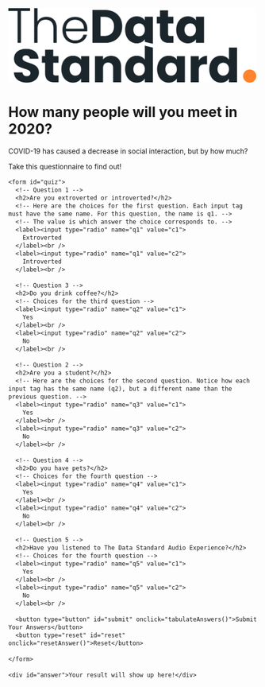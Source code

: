 
<html>
  <!-- Internal stylesheet import begin -->
  <link rel="stylesheet" href="main.css">
  <!-- Internal stylesheet import end-->

  <!-- Internal JS imports begin -->
  <script src="survey.js"></script>
  <!-- Internal JS imports end -->

  <div id='header'> 
    <IMG SRC="assets/logo2.png" ALT="some text" WIDTH=500 HEIGHT=150>      
    <h1>How many people will you meet in 2020?</h1>
  </div> 

  <div id="wrapper">
    <p> COVID-19 has caused a decrease in social interaction, but by how much?</p>
    <p>Take this questionnaire to find out!</p>
    
    <form id="quiz">
      <!-- Question 1 -->
      <h2>Are you extroverted or introverted?</h2>
      <!-- Here are the choices for the first question. Each input tag must have the same name. For this question, the name is q1. -->
      <!-- The value is which answer the choice corresponds to. -->
      <label><input type="radio" name="q1" value="c1">
        Extroverted
      </label><br />
      <label><input type="radio" name="q1" value="c2">
        Introverted
      </label><br />  
      
      <!-- Question 3 -->
      <h2>Do you drink coffee?</h2>
      <!-- Choices for the third question -->
      <label><input type="radio" name="q2" value="c1">
        Yes
      </label><br />
      <label><input type="radio" name="q2" value="c2">
        No
      </label><br />
      
      <!-- Question 2 -->
      <h2>Are you a student?</h2>
      <!-- Here are the choices for the second question. Notice how each input tag has the same name (q2), but a different name than the previous question. -->
      <label><input type="radio" name="q3" value="c1">
        Yes
      </label><br />
      <label><input type="radio" name="q3" value="c2">
        No
      </label><br />
      
      <!-- Question 4 -->
      <h2>Do you have pets?</h2>
      <!-- Choices for the fourth question -->
      <label><input type="radio" name="q4" value="c1">
        Yes
      </label><br />
      <label><input type="radio" name="q4" value="c2">
        No
      </label><br />

      <!-- Question 5 -->
      <h2>Have you listened to The Data Standard Audio Experience?</h2>
      <!-- Choices for the fourth question -->
      <label><input type="radio" name="q5" value="c1">
        Yes
      </label><br />
      <label><input type="radio" name="q5" value="c2">
        No
      </label><br />
      
      <button type="button" id="submit" onclick="tabulateAnswers()">Submit Your Answers</button>
      <button type="reset" id="reset" onclick="resetAnswer()">Reset</button>

    </form>

    <div id="answer">Your result will show up here!</div>

  </div>

</html>
